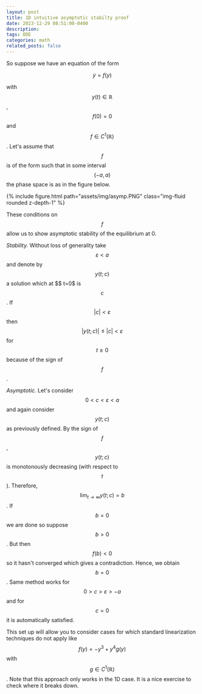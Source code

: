 ```yaml
---
layout: post
title: 1D intuitive asymptotic stabilty proof
date: 2023-12-29 08:51:00-0400
description: 
tags: ODE
categories: math
related_posts: false
---
```



So suppose we have an equation of the form 

$$
\dot y = f(y)
$$

with $$ y(t) \in \mathbb{R} $$, $$ f(0) = 0 $$ and $$ f \in C^1(\mathbb{R}) $$. Let's assume that $$ f $$ is of the form such that in some interval $$ (-a, a) $$ the phase space is as in the figure below.


<div class="row">
    <div class="col-sm mt-3 mt-md-0">
        {% include figure.html path="assets/img/asymp.PNG" class="img-fluid rounded z-depth-1" %}
    </div>
</div>


These conditions on $$ f $$ allow us to show asymptotic stability of the equilibrium at 0. 

*Stability.* Without loss of generality take $$ \varepsilon < a $$ and denote by $$ y(t; c ) $$  a solution which at $$ t=0$ is $$ c $$ .  If $$ |c| < \varepsilon $$ then $$ |y(t;c)| \leq |c|  < \varepsilon $$  for $$ t \geq 0 $$ because of the sign of $$ f $$ .

*Asymptotic.* Let's consider $$ 0 < c < \varepsilon < a $$ and again consider $$ y(t;c) $$ as previously defined. By the sign of $$ f $$ , $$ y(t;c) $$ is monotonously decreasing (with respect to $$ t $$). Therefore, $$ \lim_{t \rightarrow \infty }y(t;c) = b $$. If $$ b=0 $$ we are done so suppose $$ b>0 $$. But then $$ f(b) <0 $$ so it hasn't converged which gives a contradiction. Hence, we obtain $$ b=0 $$. Same method works for $$ 0>c> \varepsilon>-a $$ and for $$ c=0 $$ it is automatically satisfied. 

This set up will allow you to consider cases for which standard linearization techniques do not apply like $$ f(y) = -y^3 + y^4 g(y) $$ with $$ g \in C^1(\mathbb{R}) $$. Note that this approach only works in the 1D case. It is a nice exercise to check where it breaks down.   